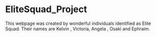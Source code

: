 # EliteSquad_Project
This webpage was created by wonderful individuals identified as Elite Squad. Their names are Kelvin , Victoria, Angela , Osaki and Ephraim.
